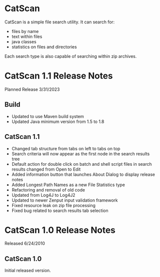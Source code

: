 # CatScan
CatScan is a simple file search utility.  It can search for:
+ files by name
+ text within files
+ java classes
+ statistics on files and directories

Each search type is also capable of searching within zip archives.

# CatScan 1.1 Release Notes
Planned Release 3/31/2023

## Build
+ Updated to use Maven build system
+ Updated Java minimum version from 1.5 to 1.8

## CatScan 1.1
+ Changed tab structure from tabs on left to tabs on top
+ Search criteria will now appear as the first node in the search results tree
+ Default action for double click on batch and shell script files in search results changed from Open to Edit
+ Added information button that launches About Dialog to display release notes
+ Added Longest Path Names as a new File Statistics type
+ Refactoring and removal of old code
+ Updated from Log4J to Log4J2
+ Updated to newer Zenput input validation framework
+ Fixed resource leak on zip file processing
+ Fixed bug related to search results tab selection

# CatScan 1.0 Release Notes
Released 6/24/2010

## CatScan 1.0
Initial released version.
